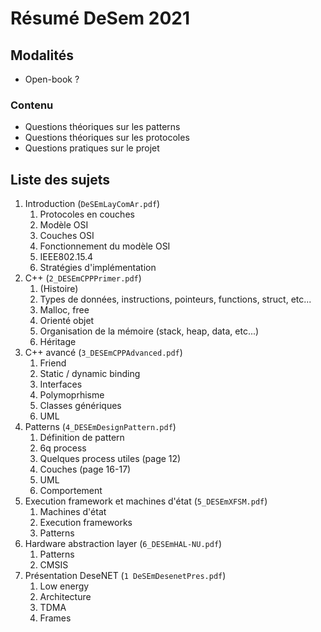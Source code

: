 # Résumé DeSem 2021

## Modalités

- Open-book ?

### Contenu

- Questions théoriques sur les patterns
- Questions théoriques sur les protocoles
- Questions pratiques sur le projet

## Liste des sujets

1) Introduction (``DeSEmLayComAr.pdf``)
   1) Protocoles en couches
   2) Modèle OSI
   3) Couches OSI
   4) Fonctionnement du modèle OSI
   5) IEEE802.15.4
   6) Stratégies d'implémentation
2) C++ (``2_DESEmCPPPrimer.pdf``)
   1) (Histoire)
   2) Types de données, instructions, pointeurs, functions, struct, etc...
   3) Malloc, free
   4) Orienté objet
   5) Organisation de la mémoire (stack, heap, data, etc...)
   6) Héritage
3) C++ avancé (``3_DESEmCPPAdvanced.pdf``)
   1) Friend
   2) Static / dynamic binding
   3) Interfaces
   4) Polymoprhisme
   5) Classes génériques
   6) UML
4) Patterns (``4_DESEmDesignPattern.pdf``)
   1) Définition de pattern
   2) 6q process
   3) Quelques process utiles (page 12)
   4) Couches (page 16-17)
   5) UML
   6) Comportement
5) Execution framework et machines d'état (``5_DESEmXFSM.pdf``)
   1) Machines d'état
   2) Execution frameworks
   3) Patterns
6) Hardware abstraction layer (``6_DESEmHAL-NU.pdf``)
   1) Patterns
   2) CMSIS
7) Présentation DeseNET (``1 DeSEmDesenetPres.pdf``)
   1) Low energy
   2) Architecture
   3) TDMA
   4) Frames
